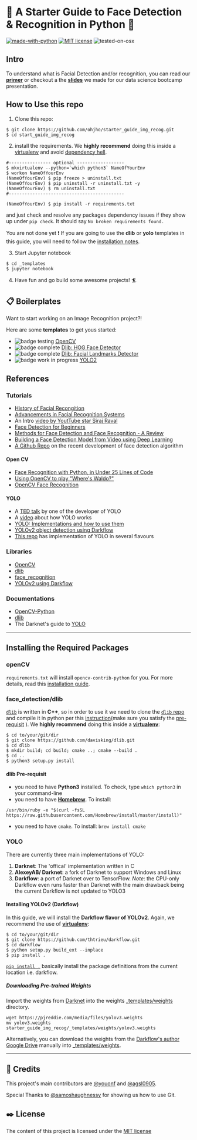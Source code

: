 # :rocket: A Starter Guide to Face Detection & Recognition in Python :snake:

[![made-with-python](https://img.shields.io/badge/Made%20with-Python-1f425f.svg)](https://www.python.org/)
[![MIT license](https://img.shields.io/badge/License-MIT-blue.svg)](https://lbesson.mit-license.org/)
![tested-on-osx](https://img.shields.io/badge/Tested%20on-OSX-lightgrey.svg)

## Intro
To understand what is Facial Detection and/or recognition, you can read our [**primer**](_text_files/primer.md) or checkout a the [**slides**](https://gitpitch.com/ohjho/starter_guide_img_recog/master?p=_text_files) we made for our data science bootcamp presentation.

## How to Use this repo
1. Clone this repo:
```
$ git clone https://github.com/ohjho/starter_guide_img_recog.git
$ cd start_guide_img_recog
```
2. install the requirements. We **highly recommend** doing this inside a [virtualenv][url_virtualenv] and avoid [dependency hell](https://medium.com/knerd/the-nine-circles-of-python-dependency-hell-481d53e3e025).  
```
#---------------- optional ------------------
$ mkvirtualenv --python=`which python3` NameOfYourEnv
$ workon NameOfYourEnv
(NameOfYourEnv) $ pip freeze > uninstall.txt
(NameOfYourEnv) $ pip uninstall -r uninstall.txt -y
(NameOfYourEnv) $ rm uninstall.txt
#--------------------------------------------

(NameOfYourEnv) $ pip install -r requirements.txt
```
and just check and resolve any packages dependency issues if they show up under `pip check`. It should say `No broken requirements found.`  

You are not done yet :exclamation: If you are going to use the **dlib** or **yolo** templates in this guide, you will need to follow the [installation notes](#installing-the-required-packages).

3. Start Jupyter notebook
```
$ cd _templates
$ jupyter notebook
```
4. Have fun and go build some awesome projects! :surfer:

## :clipboard: Boilerplates
Want to start working on an Image Recognition project?!

Here are some **templates** to get yous started:
* ![badge testing](https://img.shields.io/badge/Status-Testing-Olive.svg)   [OpenCV](_templates/opencv_facedetection.ipynb)
* ![badge complete](https://img.shields.io/badge/Status-Completed-Green.svg)  [Dlib: HOG Face Detector](_templates/dlib_HOGfacedetector.ipynb)
* ![badge complete](https://img.shields.io/badge/Status-Completed-Green.svg)  [Dlib: Facial Landmarks Detector](_templates/dlib_faciallandmarksdetector.ipynb)
* ![badge work in progress](https://img.shields.io/badge/Status-Work%20In%20Progress-Orange.svg)  [YOLO2](_templates/yolo_v2.ipynb)

## References
### Tutorials
* [History of Facial Recongition](https://www.facefirst.com/blog/brief-history-of-face-recognition-software/)
* [Advancements in Facial Recognition Systems](https://medium.com/coinmonks/from-the-rand-tablet-to-differentiating-identical-twins-aa4ba6031bb0)
* An Intro [video by YoutTube star Siraj Raval](https://www.youtube.com/watch?v=4eIBisqx9_g&amp=&t=1116s)
* [Face Detection for Beginners](https://towardsdatascience.com/face-detection-for-beginners-e58e8f21aad9)
* [Methods for Face Detection and Face Recognition - A Review](https://medium.com/beesightsoft/methods-for-face-detection-and-face-recognition-a-review-57e73af1d67)
* [Building a Face Detection Model from Video using Deep Learning](https://www.analyticsvidhya.com/blog/2018/12/introduction-face-detection-video-deep-learning-python/)
* [A Github Repo](https://github.com/llSourcell/YOLO_Object_Detection/blob/master/YOLO%20Object%20Detection.ipynb) on the recent development of face detection algorithm
#### Open CV
* [Face Recognition with Python, in Under 25 Lines of Code](https://realpython.com/face-recognition-with-python/)
* [Using OpenCV to play "Where's Waldo?"](https://machinelearningmastery.com/using-opencv-python-and-template-matching-to-play-wheres-waldo/)
* [OpenCV Face Recognition](https://www.pyimagesearch.com/2018/09/24/opencv-face-recognition/)
#### YOLO
* A [TED talk](https://www.youtube.com/watch?v=Cgxsv1riJhI) by one of the developer of YOLO
* A [video](https://www.youtube.com/watch?v=NM6lrxy0bxs) about how YOLO works
* [YOLO: Implementations and how to use them](https://medium.com/@monocasero/object-detection-with-yolo-implementations-and-how-to-use-them-5da928356035)
* [YOLOv2 object detection using Darkflow](https://towardsdatascience.com/yolov2-object-detection-using-darkflow-83db6aa5cf5f)
* [This repo](https://github.com/fountainhead-gq/YOLO_Collection) has implementation of YOLO in several flavours

### Libraries
* [OpenCV](https://opencv.org/)
* [dlib][url_dlib]
* [face_recognition][url_facerecog]
* [YOLOv2 using Darkflow][url_darkflow]

### Documentations
* [OpenCV-Python](https://opencv-python-tutroals.readthedocs.io/en/latest/py_tutorials/py_tutorials.html)
* [dlib](http://dlib.net/)
* The Darknet's guide to [YOLO](https://pjreddie.com/darknet/yolo/)

---

## Installing the Required Packages
### openCV
`requirements.txt` will install `opencv-contrib-python` for you. For more details, read this [installation guide](https://www.pyimagesearch.com/2018/09/19/pip-install-opencv/).
### face_detection/dlib
[`dlib`][url_dlib] is written in **C++**, so in order to use it we need to clone the [`dlib` repo][url_dlib] and compile it in python per this [instruction][url_dlib_installnote](make sure you satisfy the [pre-requisit](#dlib-pre-requisit) ). We **highly recommend** doing this inside a [**virtualenv**][url_virtualenv]:
```
$ cd to/your/git/dir
$ git clone https://github.com/davisking/dlib.git
$ cd dlib
$ mkdir build; cd build; cmake ..; cmake --build .
$ cd ..
$ python3 setup.py install
```
#### dlib Pre-requisit
* you need to have **Python3** installed. To check, type `which python3` in your command-line
* you need to have [**Homebrew**](https://brew.sh/). To install:
```
/usr/bin/ruby -e "$(curl -fsSL https://raw.githubusercontent.com/Homebrew/install/master/install)"
```
* you need to have `cmake`. To install: `brew install cmake`
### YOLO
There are currently three main implementations of YOLO:
1. **Darknet**: The 'offical' implementation written in C
2. **AlexeyAB/ Darknet**:  a fork of Darknet to support Windows and Linux
3. **Darkflow**: a port of Darknet over to TensorFlow.
   _Note_: the CPU-only Darkflow even runs faster than Darknet with the main drawback being the current Darkflow is not updated to YOLO3
#### Installing YOLOv2 (Darkflow)
In this guide, we will install the **Darkflow flavor of YOLOv2**. Again, we recommend the use of [**virtualenv**][url_virtualenv]:   
```
$ cd to/your/git/dir
$ git clone https://github.com/thtrieu/darkflow.git
$ cd darkflow
$ python setup.py build_ext --inplace
$ pip install .
```

[`pip install .`](https://askubuntu.com/questions/1067372/what-does-pip-install-dot-mean) basically install the package definitions from the current location i.e. darkflow.

##### Downloading Pre-trained Weights
Import the weights from [Darknet](https://pjreddie.com/darknet/yolo/) into the weights [_templates/weights](_templates/weights) directory.
```
wget https://pjreddie.com/media/files/yolov3.weights
mv yolov3.weights starter_guide_img_recog/_templates/weights/yolov3.weights
```

Alternatively, you can download the weights from the [Darkflow's author Google Drive](https://drive.google.com/drive/folders/0B1tW_VtY7onidEwyQ2FtQVplWEU) manually into [_templates/weights](_templates/weights).

---

## :pray: Credits
This project's main contributors are [@youonf](https://github.com/youonf) and [@agsl0905](https://github.com/agsl0905).

Special Thanks to [@samoshaughnessy](https://github.com/samoshaughnessy) for showing us how to use Git.  

## :black_nib: License
The content of this project is licensed under the [MIT license](_text_files/LICENSE)

[url_dlib]: https://github.com/davisking/dlib/
[url_dlib_installnote]: https://gist.github.com/ageitgey/629d75c1baac34dfa5ca2a1928a7aeaf
[url_facerecog]: https://github.com/ageitgey/face_recognition
[url_darkflow]: https://github.com/thtrieu/darkflow
[url_virtualenv]: https://virtualenvwrapper.readthedocs.io/en/latest/
